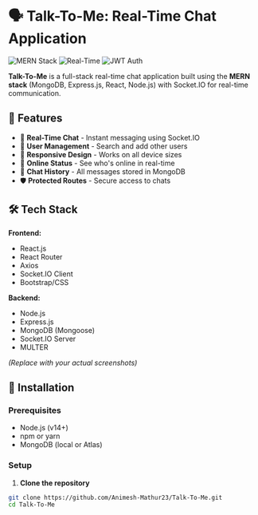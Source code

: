 # 🗣️ Talk-To-Me: Real-Time Chat Application

![MERN Stack](https://img.shields.io/badge/MERN-Full%20Stack-blue)
![Real-Time](https://img.shields.io/badge/Real--Time-Socket.IO-green)
![JWT Auth](https://img.shields.io/badge/Auth-JWT-orange)

**Talk-To-Me** is a full-stack real-time chat application built using the **MERN stack** (MongoDB, Express.js, React, Node.js) with Socket.IO for real-time communication.

## 🌟 Features

- 💬 **Real-Time Chat** - Instant messaging using Socket.IO
- 👥 **User Management** - Search and add other users
- 📱 **Responsive Design** - Works on all device sizes
- 🔄 **Online Status** - See who's online in real-time
- 📂 **Chat History** - All messages stored in MongoDB
- 🛡️ **Protected Routes** - Secure access to chats

## 🛠️ Tech Stack

**Frontend:**
- React.js
- React Router
- Axios
- Socket.IO Client
- Bootstrap/CSS

**Backend:**
- Node.js
- Express.js
- MongoDB (Mongoose)
- Socket.IO Server
- MULTER 


*(Replace with your actual screenshots)*

## 🚀 Installation

### Prerequisites
- Node.js (v14+)
- npm or yarn
- MongoDB (local or Atlas)

### Setup

1. **Clone the repository**
```bash
git clone https://github.com/Animesh-Mathur23/Talk-To-Me.git
cd Talk-To-Me
